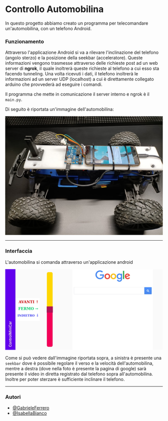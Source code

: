 # Controllo Automobilina

In questo progetto abbiamo creato un programma per telecomandare un'automobilina, con un telefono Android.

### Funzionamento

Attraverso l'applicazione Android si va a rilevare l'inclinazione del telefono (angolo sterzo) e la posizione della seekbar (acceleratore). Queste informazioni vengono trasmesse attraverso delle richieste post ad un web server di **ngrok**, il quale inoltrerà queste richieste al telefono a cui esso sta facendo tunneling.
Una volta ricevuti i dati, il telefono inoltrerà le informazioni ad un server UDP (localhost) a cui è direttamente collegato arduino che provvederà ad eseguire i comandi.

Il programma che mette in comunicazione il server interno e ngrok è il `main.py`.

Di seguito è riportata un'immagine dell'automobilina:


![automobilina](./foto/img_02.jpeg)

---

### Interfaccia
L'automobilina si comanda attraverso un'applicazione android


![interfaccia](./foto/img_01.jpeg)


Come si può vedere dall'immagine riportata sopra, a sinistra è presente una `seekbar` dove è possibile regolare il verso e la velocità dell'automobilina, mentre a destra (dove nella foto è presente la pagina di google) sarà presente il video in diretta registrato dal telefono sopra all'automobilina.
Inoltre per poter sterzare è sufficiente inclinare il telefono.

---

### Autori
- [@GabrieleFerrero](https://github.com/GabrieleFerrero)
- [@IsabellaBianco](https://github.com/IsabellaBianco)

